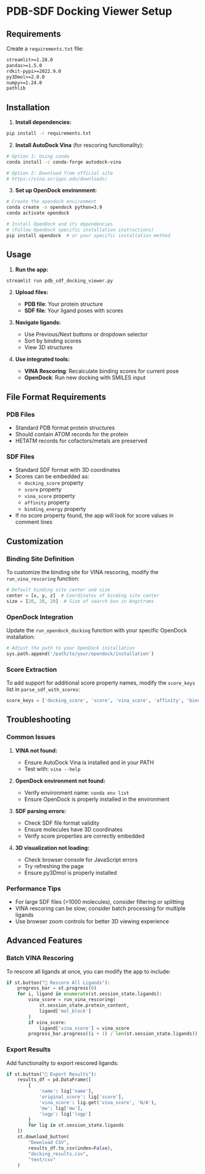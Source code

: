 # PDB-SDF Docking Viewer Setup

## Requirements

Create a `requirements.txt` file:

```txt
streamlit>=1.28.0
pandas>=1.5.0
rdkit-pypi>=2022.9.0
py3Dmol>=2.0.0
numpy>=1.24.0
pathlib
```

## Installation

1. **Install dependencies:**
```bash
pip install -r requirements.txt
```

2. **Install AutoDock Vina** (for rescoring functionality):
```bash
# Option 1: Using conda
conda install -c conda-forge autodock-vina

# Option 2: Download from official site
# https://vina.scripps.edu/downloads/
```

3. **Set up OpenDock environment:**
```bash
# Create the opendock environment
conda create -n opendock python=3.9
conda activate opendock

# Install OpenDock and its dependencies
# (Follow OpenDock specific installation instructions)
pip install opendock  # or your specific installation method
```

## Usage

1. **Run the app:**
```bash
streamlit run pdb_sdf_docking_viewer.py
```

2. **Upload files:**
   - **PDB file**: Your protein structure
   - **SDF file**: Your ligand poses with scores

3. **Navigate ligands:**
   - Use Previous/Next buttons or dropdown selector
   - Sort by binding scores
   - View 3D structures

4. **Use integrated tools:**
   - **VINA Rescoring**: Recalculate binding scores for current pose
   - **OpenDock**: Run new docking with SMILES input

## File Format Requirements

### PDB Files
- Standard PDB format protein structures
- Should contain ATOM records for the protein
- HETATM records for cofactors/metals are preserved

### SDF Files
- Standard SDF format with 3D coordinates
- Scores can be embedded as:
  - `docking_score` property
  - `score` property  
  - `vina_score` property
  - `affinity` property
  - `binding_energy` property
- If no score property found, the app will look for score values in comment lines

## Customization

### Binding Site Definition
To customize the binding site for VINA rescoring, modify the `run_vina_rescoring` function:

```python
# Default binding site center and size
center = [x, y, z]  # Coordinates of binding site center
size = [20, 20, 20]  # Size of search box in Angstroms
```

### OpenDock Integration
Update the `run_opendock_docking` function with your specific OpenDock installation:

```python
# Adjust the path to your OpenDock installation
sys.path.append('/path/to/your/opendock/installation')
```

### Score Extraction
To add support for additional score property names, modify the `score_keys` list in `parse_sdf_with_scores`:

```python
score_keys = ['docking_score', 'score', 'vina_score', 'affinity', 'binding_energy', 'your_custom_score']
```

## Troubleshooting

### Common Issues

1. **VINA not found:**
   - Ensure AutoDock Vina is installed and in your PATH
   - Test with: `vina --help`

2. **OpenDock environment not found:**
   - Verify environment name: `conda env list`
   - Ensure OpenDock is properly installed in the environment

3. **SDF parsing errors:**
   - Check SDF file format validity
   - Ensure molecules have 3D coordinates
   - Verify score properties are correctly embedded

4. **3D visualization not loading:**
   - Check browser console for JavaScript errors
   - Try refreshing the page
   - Ensure py3Dmol is properly installed

### Performance Tips

- For large SDF files (>1000 molecules), consider filtering or splitting
- VINA rescoring can be slow; consider batch processing for multiple ligands
- Use browser zoom controls for better 3D viewing experience

## Advanced Features

### Batch VINA Rescoring
To rescore all ligands at once, you can modify the app to include:

```python
if st.button("🎯 Rescore All Ligands"):
    progress_bar = st.progress(0)
    for i, ligand in enumerate(st.session_state.ligands):
        vina_score = run_vina_rescoring(
            st.session_state.protein_content, 
            ligand['mol_block']
        )
        if vina_score:
            ligand['vina_score'] = vina_score
        progress_bar.progress((i + 1) / len(st.session_state.ligands))
```

### Export Results
Add functionality to export rescored ligands:

```python
if st.button("💾 Export Results"):
    results_df = pd.DataFrame([
        {
            'name': lig['name'],
            'original_score': lig['score'],
            'vina_score': lig.get('vina_score', 'N/A'),
            'mw': lig['mw'],
            'logp': lig['logp']
        }
        for lig in st.session_state.ligands
    ])
    st.download_button(
        "Download CSV",
        results_df.to_csv(index=False),
        "docking_results.csv",
        "text/csv"
    )
```
